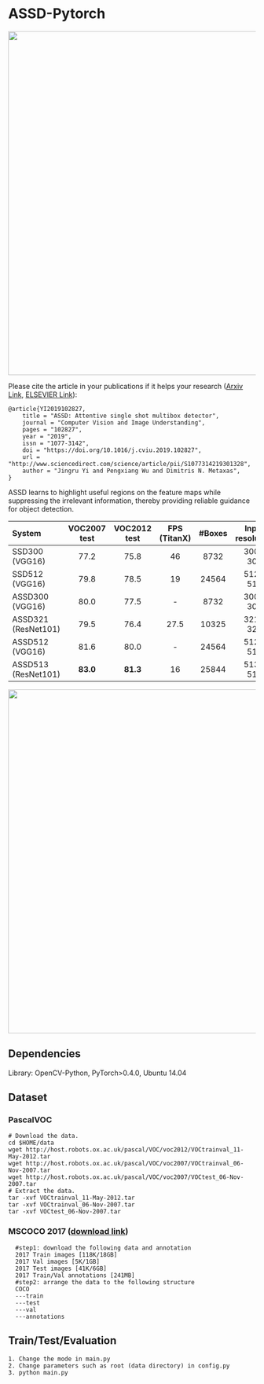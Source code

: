 # ASSD-Pytorch
<p align="center">
	<img src="imgs/fig2.png", width="700">
</p>

Please cite the article in your publications if it helps your research ([Arxiv Link](https://128.84.21.199/pdf/1909.12456.pdf), [ELSEVIER Link](https://www.sciencedirect.com/science/article/pii/S1077314219301328?via%3Dihub)):

	@article{YI2019102827,
        title = "ASSD: Attentive single shot multibox detector",
        journal = "Computer Vision and Image Understanding",
        pages = "102827",
        year = "2019",
        issn = "1077-3142",
        doi = "https://doi.org/10.1016/j.cviu.2019.102827",
        url = "http://www.sciencedirect.com/science/article/pii/S1077314219301328",
        author = "Jingru Yi and Pengxiang Wu and Dimitris N. Metaxas",
    }

ASSD learns to highlight useful regions on the feature maps while suppressing the irrelevant information, thereby providing reliable guidance for object detection.



| System | VOC2007 test |VOC2012 test | **FPS** (TitanX) | #Boxes | Input resolution
|:-------|:-----:|:-----:|:-------:|:-------:|:-------:|
| SSD300 (VGG16) | 77.2 | 75.8 | 46 | 8732 | 300 x 300 |
| SSD512 (VGG16) | 79.8 | 78.5 | 19 | 24564 | 512 x 512 |
| ASSD300 (VGG16) | 80.0 | 77.5 | - | 8732 | 300 x 300 |
| ASSD321 (ResNet101) | 79.5 | 76.4 | 27.5 | 10325 | 321 x 321 |
| ASSD512 (VGG16) | 81.6 | 80.0| -  | 24564 | 512 x 512 |
| ASSD513 (ResNet101) | **83.0** | **81.3** | 16 | 25844 | 513 x 513 |



<p align="center">
	<img src="imgs/graphic.png", width="700">
</p>

## Dependencies
Library: OpenCV-Python, PyTorch>0.4.0, Ubuntu 14.04

## Dataset
### PascalVOC
  ```Shell
  # Download the data.
  cd $HOME/data
  wget http://host.robots.ox.ac.uk/pascal/VOC/voc2012/VOCtrainval_11-May-2012.tar
  wget http://host.robots.ox.ac.uk/pascal/VOC/voc2007/VOCtrainval_06-Nov-2007.tar
  wget http://host.robots.ox.ac.uk/pascal/VOC/voc2007/VOCtest_06-Nov-2007.tar
  # Extract the data.
  tar -xvf VOCtrainval_11-May-2012.tar
  tar -xvf VOCtrainval_06-Nov-2007.tar
  tar -xvf VOCtest_06-Nov-2007.tar
  ```
### MSCOCO 2017 ([download link](http://cocodataset.org/#download))
  ```Shell
	#step1: download the following data and annotation
	2017 Train images [118K/18GB]
	2017 Val images [5K/1GB]
	2017 Test images [41K/6GB]
	2017 Train/Val annotations [241MB]
	#step2: arrange the data to the following structure
	COCO
 	---train
	---test
	---val
	---annotations
  ```


## Train/Test/Evaluation
```Shell
1. Change the mode in main.py
2. Change parameters such as root (data directory) in config.py
3. python main.py
```
